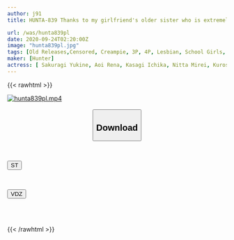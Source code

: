 ```yaml
---
author: j91
title: HUNTA-839 Thanks to my girlfriend's older sister who is extremely popular at the girls' school, I do naughty things every day with her junior who adores her older sister...3

url: /was/hunta839pl
date: 2020-09-24T02:20:00Z
image: "hunta839pl.jpg"
tags: [Old Releases,Censored, Creampie, 3P, 4P, Lesbian, School Girls, 4HR+	]
maker: [Hunter]
actress: [ Sakuragi Yukine, Aoi Rena, Kasagi Ichika, Nitta Mirei, Kurosaki Saku ,Mizusawa Tsugumi]
---
```



{{< rawhtml >}}

<div class="video" data-videoid="oMGYxG9axYcvA2">
    <a href="javascript:;">
        <img src="/was/hunta839pl/hunta839pl.jpg" width="WIDTH" height="HEIGHT" alt="hunta839pl.mp4" loading="lazy">
    </a>
</div>

<script type="text/javascript" src="https://j91.asia/asset/on-demand-st.js"></script>

<br>
  <link rel="stylesheet" href="https://j91.asia/asset/bs5.css">
  
  <center>
  <button class="btn btn-primary" type="button" data-bs-toggle="collapse" data-bs-target=".multi-collapse" aria-expanded="false" aria-controls="multiCollapseExample1 multiCollapseExample2"><h2>Download</h2></button></center>
</p>
<div class="row">
  <div class="col">
    <div class="collapse multi-collapse" id="multiCollapseExample1">
      <div class="card card-body">
	      	      <br>
<div class="buttons">  
<p><a href="https://streamtape.to/v/oMGYxG9axYcvA2" target="_blank"><button class="btn-hover color-3"><i class="fa fa-download"></i> ST</button></a></p></div>
    </div>
  </div>
</div>
  <div class="col">
    <div class="collapse multi-collapse" id="multiCollapseExample2">
      <div class="card card-body">
	      <br>
<div class="buttons">
<p><a href="https://vidoza.net/eoumu2geeerp" target="_blank"><button class="btn-hover color-1"><i class="fa fa-download"></i> VDZ</button></a></p></div>
<br><br>
      </div>
    </div>
  </div>
</div>

{{< /rawhtml >}}